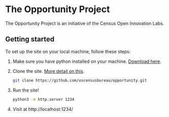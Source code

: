 # The Opportunity Project
The Opportunity Project is an initiative of the Census Open Innovation Labs. 

## Getting started
To set up the site on your local machine, follow these steps: 

1. Make sure you have python installed on your machine. [Download here](https://www.python.org/).

1. Clone the site. [More detail on this](https://help.github.com/articles/cloning-a-repository/).

    ```sh
    git clone https://github.com/uscensusbureau/opportunity.git
    ```

1. Run the site!

    ```sh
    python3 -m http.server 1234
    ```

1. Visit at http://localhost:1234/
